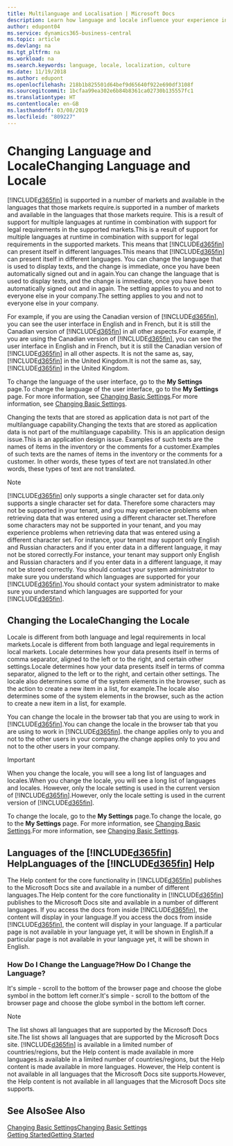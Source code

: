 ```yaml
---
title: Multilanguage and Localisation | Microsoft Docs
description: Learn how language and locale influence your experience in Business Central.
author: edupont04
ms.service: dynamics365-business-central
ms.topic: article
ms.devlang: na
ms.tgt_pltfrm: na
ms.workload: na
ms.search.keywords: language, locale, localization, culture
ms.date: 11/19/2018
ms.author: edupont
ms.openlocfilehash: 218b1b825501d64bef9d65640f922e690df3108f
ms.sourcegitcommit: 1bcfaa99ea302e6b84b8361ca02730b135557fc1
ms.translationtype: HT
ms.contentlocale: en-GB
ms.lasthandoff: 03/08/2019
ms.locfileid: "809227"
---
```

# <a name="changing-language-and-locale"></a><span data-ttu-id="dfec4-103">Changing Language and Locale</span><span class="sxs-lookup"><span data-stu-id="dfec4-103">Changing Language and Locale</span></span>

[!INCLUDE[d365fin](includes/d365fin_md.md)] <span data-ttu-id="dfec4-104">is supported in a number of markets and available in the languages that those markets require.</span><span class="sxs-lookup"><span data-stu-id="dfec4-104">is supported in a number of markets and available in the languages that those markets require.</span></span> <span data-ttu-id="dfec4-105">This is a result of support for multiple languages at runtime in combination with support for legal requirements in the supported markets.</span><span class="sxs-lookup"><span data-stu-id="dfec4-105">This is a result of support for multiple languages at runtime in combination with support for legal requirements in the supported markets.</span></span> <span data-ttu-id="dfec4-106">This means that [!INCLUDE[d365fin](includes/d365fin_md.md)] can present itself in different languages.</span><span class="sxs-lookup"><span data-stu-id="dfec4-106">This means that [!INCLUDE[d365fin](includes/d365fin_md.md)] can present itself in different languages.</span></span> <span data-ttu-id="dfec4-107">You can change the language that is used to display texts, and the change is immediate, once you have been automatically signed out and in again.</span><span class="sxs-lookup"><span data-stu-id="dfec4-107">You can change the language that is used to display texts, and the change is immediate, once you have been automatically signed out and in again.</span></span> <span data-ttu-id="dfec4-108">The setting applies to you and not to everyone else in your company.</span><span class="sxs-lookup"><span data-stu-id="dfec4-108">The setting applies to you and not to everyone else in your company.</span></span>  

<span data-ttu-id="dfec4-109">For example, if you are using the Canadian version of [!INCLUDE[d365fin](includes/d365fin_md.md)], you can see the user interface in English and in French, but it is still the Canadian version of [!INCLUDE[d365fin](includes/d365fin_md.md)] in all other aspects.</span><span class="sxs-lookup"><span data-stu-id="dfec4-109">For example, if you are using the Canadian version of [!INCLUDE[d365fin](includes/d365fin_md.md)], you can see the user interface in English and in French, but it is still the Canadian version of [!INCLUDE[d365fin](includes/d365fin_md.md)] in all other aspects.</span></span> <span data-ttu-id="dfec4-110">It is not the same as, say, [!INCLUDE[d365fin](includes/d365fin_md.md)] in the United Kingdom.</span><span class="sxs-lookup"><span data-stu-id="dfec4-110">It is not the same as, say, [!INCLUDE[d365fin](includes/d365fin_md.md)] in the United Kingdom.</span></span>  

<span data-ttu-id="dfec4-111">To change the language of the user interface, go to the **My Settings** page.</span><span class="sxs-lookup"><span data-stu-id="dfec4-111">To change the language of the user interface, go to the **My Settings** page.</span></span> <span data-ttu-id="dfec4-112">For more information, see [Changing Basic Settings](ui-change-basic-settings.md#language).</span><span class="sxs-lookup"><span data-stu-id="dfec4-112">For more information, see [Changing Basic Settings](ui-change-basic-settings.md#language).</span></span>  

<span data-ttu-id="dfec4-113">Changing the texts that are stored as application data is not part of the multilanguage capability.</span><span class="sxs-lookup"><span data-stu-id="dfec4-113">Changing the texts that are stored as application data is not part of the multilanguage capability.</span></span> <span data-ttu-id="dfec4-114">This is an application design issue.</span><span class="sxs-lookup"><span data-stu-id="dfec4-114">This is an application design issue.</span></span> <span data-ttu-id="dfec4-115">Examples of such texts are the names of items in the inventory or the comments for a customer.</span><span class="sxs-lookup"><span data-stu-id="dfec4-115">Examples of such texts are the names of items in the inventory or the comments for a customer.</span></span> <span data-ttu-id="dfec4-116">In other words, these types of text are not translated.</span><span class="sxs-lookup"><span data-stu-id="dfec4-116">In other words, these types of text are not translated.</span></span>  

> [!NOTE]  
> [!INCLUDE[d365fin](includes/d365fin_md.md)] <span data-ttu-id="dfec4-117">only supports a single character set for data.</span><span class="sxs-lookup"><span data-stu-id="dfec4-117">only supports a single character set for data.</span></span> <span data-ttu-id="dfec4-118">Therefore some characters may not be supported in your tenant, and you may experience problems when retrieving data that was entered using a different character set.</span><span class="sxs-lookup"><span data-stu-id="dfec4-118">Therefore some characters may not be supported in your tenant, and you may experience problems when retrieving data that was entered using a different character set.</span></span> <span data-ttu-id="dfec4-119">For instance, your tenant may support only English and Russian characters and if you enter data in a different language, it may not be stored correctly.</span><span class="sxs-lookup"><span data-stu-id="dfec4-119">For instance, your tenant may support only English and Russian characters and if you enter data in a different language, it may not be stored correctly.</span></span> <span data-ttu-id="dfec4-120">You should contact your system administrator to make sure you understand which languages are supported for your [!INCLUDE[d365fin](includes/d365fin_md.md)].</span><span class="sxs-lookup"><span data-stu-id="dfec4-120">You should contact your system administrator to make sure you understand which languages are supported for your [!INCLUDE[d365fin](includes/d365fin_md.md)].</span></span>  

## <a name="changing-the-locale"></a><span data-ttu-id="dfec4-121">Changing the Locale</span><span class="sxs-lookup"><span data-stu-id="dfec4-121">Changing the Locale</span></span>
<span data-ttu-id="dfec4-122">Locale is different from both language and legal requirements in local markets.</span><span class="sxs-lookup"><span data-stu-id="dfec4-122">Locale is different from both language and legal requirements in local markets.</span></span> <span data-ttu-id="dfec4-123">Locale determines how your data presents itself in terms of comma separator, aligned to the left or to the right, and certain other settings.</span><span class="sxs-lookup"><span data-stu-id="dfec4-123">Locale determines how your data presents itself in terms of comma separator, aligned to the left or to the right, and certain other settings.</span></span> <span data-ttu-id="dfec4-124">The locale also determines some of the system elements in the browser, such as the action to create a new item in a list, for example.</span><span class="sxs-lookup"><span data-stu-id="dfec4-124">The locale also determines some of the system elements in the browser, such as the action to create a new item in a list, for example.</span></span>  

<span data-ttu-id="dfec4-125">You can change the locale in the browser tab that you are using to work in [!INCLUDE[d365fin](includes/d365fin_md.md)].</span><span class="sxs-lookup"><span data-stu-id="dfec4-125">You can change the locale in the browser tab that you are using to work in [!INCLUDE[d365fin](includes/d365fin_md.md)].</span></span> <span data-ttu-id="dfec4-126">the change applies only to you and not to the other users in your company.</span><span class="sxs-lookup"><span data-stu-id="dfec4-126">the change applies only to you and not to the other users in your company.</span></span>  

> [!IMPORTANT]  
>  <span data-ttu-id="dfec4-127">When you change the locale, you will see a long list of languages and locales.</span><span class="sxs-lookup"><span data-stu-id="dfec4-127">When you change the locale, you will see a long list of languages and locales.</span></span> <span data-ttu-id="dfec4-128">However, only the locale setting is used in the current version of [!INCLUDE[d365fin](includes/d365fin_md.md)].</span><span class="sxs-lookup"><span data-stu-id="dfec4-128">However, only the locale setting is used in the current version of [!INCLUDE[d365fin](includes/d365fin_md.md)].</span></span>  

<span data-ttu-id="dfec4-129">To change the locale, go to the **My Settings** page.</span><span class="sxs-lookup"><span data-stu-id="dfec4-129">To change the locale, go to the **My Settings** page.</span></span> <span data-ttu-id="dfec4-130">For more information, see [Changing Basic Settings](ui-change-basic-settings.md).</span><span class="sxs-lookup"><span data-stu-id="dfec4-130">For more information, see [Changing Basic Settings](ui-change-basic-settings.md).</span></span>  

## <a name="languages-of-the-included365finincludesd365finmdmd-help"></a><span data-ttu-id="dfec4-131">Languages of the [!INCLUDE[d365fin](includes/d365fin_md.md)] Help</span><span class="sxs-lookup"><span data-stu-id="dfec4-131">Languages of the [!INCLUDE[d365fin](includes/d365fin_md.md)] Help</span></span>
<span data-ttu-id="dfec4-132">The Help content for the core functionality in [!INCLUDE[d365fin](includes/d365fin_md.md)] publishes to the Microsoft Docs site and available in a number of different languages.</span><span class="sxs-lookup"><span data-stu-id="dfec4-132">The Help content for the core functionality in [!INCLUDE[d365fin](includes/d365fin_md.md)] publishes to the Microsoft Docs site and available in a number of different languages.</span></span> <span data-ttu-id="dfec4-133">If you access the docs from inside [!INCLUDE[d365fin](includes/d365fin_md.md)], the content will display in your language.</span><span class="sxs-lookup"><span data-stu-id="dfec4-133">If you access the docs from inside [!INCLUDE[d365fin](includes/d365fin_md.md)], the content will display in your language.</span></span> <span data-ttu-id="dfec4-134">If a particular page is not available in your language yet, it will be shown in English.</span><span class="sxs-lookup"><span data-stu-id="dfec4-134">If a particular page is not available in your language yet, it will be shown in English.</span></span>

### <a name="how-do-i-change-the-language"></a><span data-ttu-id="dfec4-135">How Do I Change the Language?</span><span class="sxs-lookup"><span data-stu-id="dfec4-135">How Do I Change the Language?</span></span>
<span data-ttu-id="dfec4-136">It's simple - scroll to the bottom of the browser page and choose the globe symbol in the bottom left corner.</span><span class="sxs-lookup"><span data-stu-id="dfec4-136">It's simple - scroll to the bottom of the browser page and choose the globe symbol in the bottom left corner.</span></span>

> [!NOTE]  
> <span data-ttu-id="dfec4-137">The list shows all languages that are supported by the Microsoft Docs site.</span><span class="sxs-lookup"><span data-stu-id="dfec4-137">The list shows all languages that are supported by the Microsoft Docs site.</span></span> [!INCLUDE[d365fin](includes/d365fin_md.md)] <span data-ttu-id="dfec4-138">is available in a limited number of countries/regions, but the Help content is made available in more languages.</span><span class="sxs-lookup"><span data-stu-id="dfec4-138">is available in a limited number of countries/regions, but the Help content is made available in more languages.</span></span> <span data-ttu-id="dfec4-139">However, the Help content is not available in all languages that the Microsoft Docs site supports.</span><span class="sxs-lookup"><span data-stu-id="dfec4-139">However, the Help content is not available in all languages that the Microsoft Docs site supports.</span></span>

## <a name="see-also"></a><span data-ttu-id="dfec4-140">See Also</span><span class="sxs-lookup"><span data-stu-id="dfec4-140">See Also</span></span>  
[<span data-ttu-id="dfec4-141">Changing Basic Settings</span><span class="sxs-lookup"><span data-stu-id="dfec4-141">Changing Basic Settings</span></span>](ui-change-basic-settings.md)  
[<span data-ttu-id="dfec4-142">Getting Started</span><span class="sxs-lookup"><span data-stu-id="dfec4-142">Getting Started</span></span>](product-get-started.md)  
